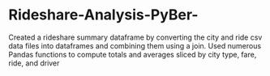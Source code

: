 # Rideshare-Analysis-PyBer-
Created a rideshare summary dataframe by converting the city and ride csv data files into dataframes and combining them using a join. Used numerous Pandas functions to compute totals and averages sliced by city type, fare, ride, and driver
